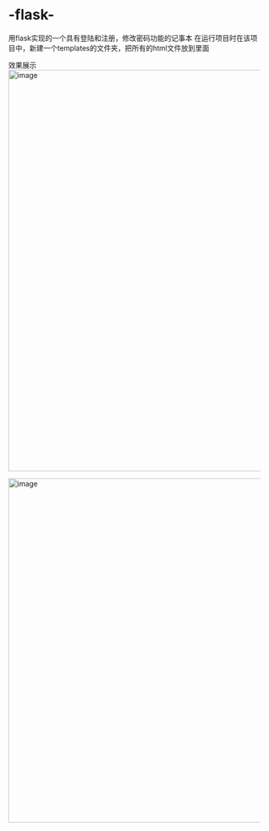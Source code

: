 # -flask-
用flask实现的一个具有登陆和注册，修改密码功能的记事本
在运行项目时在该项目中，新建一个templates的文件夹，把所有的html文件放到里面

效果展示
<img width="800" alt="image" src="https://github.com/user-attachments/assets/1386fddb-410c-43e1-bce6-9887e9c43db5" />


<img width="686" alt="image" src="https://github.com/user-attachments/assets/ad8d96da-bfde-4d7c-ad5d-54c8cc453ecb" />

